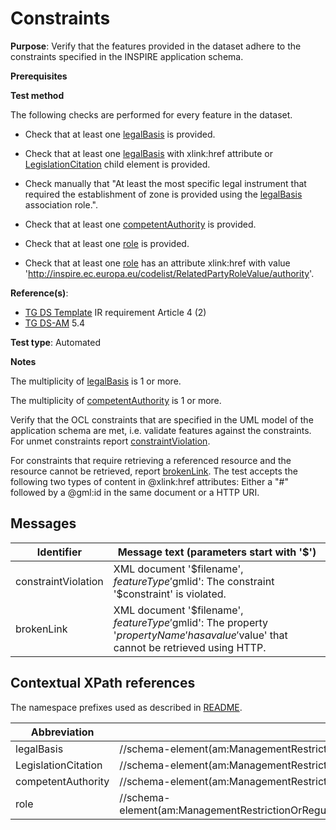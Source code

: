 # Constraints

**Purpose**: Verify that the features provided in the dataset adhere to the constraints specified in the INSPIRE application schema.

**Prerequisites**

**Test method**

The following checks are performed for every feature in the dataset.

* Check that at least one [legalBasis](#legalBasis) is provided.

* Check that at least one [legalBasis](#legalBasis) with xlink:href attribute or [LegislationCitation](#legislationCitation) child element is provided.

* Check manually that "At least the most specific legal instrument that required the establishment of zone is provided using the [legalBasis](#legalBasis) association role.".

* Check that at least one [competentAuthority](#competentAuthority) is provided.

* Check that at least one [role](#role) is provided.

* Check that at least one [role](#role) has an attribute xlink:href with value 'http://inspire.ec.europa.eu/codelist/RelatedPartyRoleValue/authority'.

**Reference(s)**: 

* [TG DS Template](./README.md#ref_TG_DS_tmpl) IR requirement Article 4 (2)
* [TG DS-AM](./README.md#ref_TG_DS_Am) 5.4

**Test type**: Automated

**Notes** 

The multiplicity of [legalBasis](#legalBasis) is 1 or more.

The multiplicity of [competentAuthority](#competentAuthority) is 1 or more.

Verify that the OCL constraints that are specified in the UML model of the application schema are met, i.e. validate features against the constraints. For unmet constraints report [constraintViolation](#constraintViolation).

For constraints that require retrieving a referenced resource and the resource cannot be retrieved, report [brokenLink](#brokenLink). The test accepts the following two types of content in @xlink:href attributes: Either a "#" followed by a @gml:id in the same document or a HTTP URI.

## Messages

Identifier  |  Message text (parameters start with '$')
---------------------------------------------------------- | -------------------------------------------------------------------------
constraintViolation <a name="constraintViolation"/>  |  XML document '$filename', $featureType '$gmlid': The constraint '$constraint' is violated.
brokenLink <a name="brokenLink"/>  |  XML document '$filename', $featureType '$gmlid': The property '$propertyName' has a value '$value' that cannot be retrieved using HTTP.

## Contextual XPath references

The namespace prefixes used as described in [README](./README.md#namespaces).

Abbreviation                                               |  XPath expression
---------------------------------------------------------- | -------------------------------------------------------------------------
legalBasis <a name="legalBasis"></a> 	| 	//schema-element(am:ManagementRestrictionOrRegulationZone)/am:legalBasis
LegislationCitation <a name="LegislationCitation"></a> 	| 	//schema-element(am:ManagementRestrictionOrRegulationZone)/am:legalBasis/base2:LegislationCitation
competentAuthority <a name="competentAuthority"></a> 	| 	//schema-element(am:ManagementRestrictionOrRegulationZone)/am:competentAuthority
role <a name="role"></a> 	| 	//schema-element(am:ManagementRestrictionOrRegulationZone)/am:competentAuthority/base2:RelatedParty/base2:role
